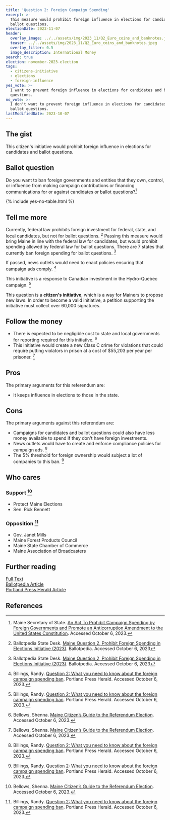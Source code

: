 ```yaml
---
title: 'Question 2: Foreign Campaign Spending'
excerpt: >-
  This measure would prohibit foreign influence in elections for candidates and
  ballot questions.
electionDate: 2023-11-07
header:
  overlay_image: ../../assets/img/2023_11/Q2_Euro_coins_and_banknotes.jpeg
  teaser: ../../assets/img/2023_11/Q2_Euro_coins_and_banknotes.jpeg
  overlay_filter: 0.5
  image_description: International Money
search: true
election: november-2023-election
tags:
  - citizens-initiative
  - elections
  - foreign-influence
yes_vote: >-
  I want to prevent foreign influence in elections for candidates and ballot
  questions.
no_vote: >-
  I don't want to prevent foreign influence in elections for candidates and
  ballot questions.
lastModifiedDate: 2023-10-07
---
```


## The gist

This citizen's initiative would prohibit foreign influence in elections for candidates and ballot questions.

## Ballot question

Do you want to ban foreign governments and entities that they own, control, or influence from making campaign contributions or financing communications for or against candidates or ballot questions?[^1]

{% include yes-no-table.html %}

## Tell me more

Currently, federal law prohibits foreign investment for federal, state, and local candidates, but not for ballot questions. [^3] Passing this measure would bring Maine in line with the federal law for candidates, but would prohibit spending allowed by federal law for ballot questions. There are 7 states that currently ban foreign spending for ballot questions. [^3]

If passed, news outlets would need to enact policies ensuring that campaign ads comply. [^4]

This initiative is a response to Canadian investment in the Hydro-Quebec campaign. [^4]

This question is a **citizen's initiative**, which is a way for Mainers to propose new laws. In order to become a valid initiative, a petition supporting the initiative must collect over 60,000 signatures.

## Follow the money

- There is expected to be negligible cost to state and local governments for reporting required for this initiative. [^2]
- This initiative would create a new Class C crime for violations that could require putting violators in prison at a cost of $55,203 per year per prisoner. [^2]

## Pros

The primary arguments for this referendum are:

- It keeps influence in elections to those in the state.

## Cons

The primary arguments against this referendum are:

- Campaigns for candidates and ballot questions could also have less money available to spend if they don't have foreign investments.
- News outlets would have to create and enforce compliance policies for campaign ads. [^4]
- The 5% threshold for foreign ownership would subject a lot of companies to this ban. [^4]

## Who cares

### Support [^2]

- Protect Maine Elections
- Sen. Rick Bennett

### Opposition [^4]

- Gov. Janet Mills
- Maine Forest Products Council
- Maine State Chamber of Commerce
- Maine Association of Broadcasters

## Further reading

[Full Text](https://www.maine.gov/sos/cec/elec/citizens/Prohibit%20Campaign%20Spending%20by%20Foreign.pdf)<br>
[Ballotpedia Article](<https://ballotpedia.org/Maine_Question_2,_Prohibit_Foreign_Spending_in_Elections_Initiative_(2023)>)<br>
[Portland Press Herald Article](https://www.pressherald.com/2023/10/03/question-2-what-you-need-to-know-about-the-foreign-campaign-spending-ban/)

## References

[^1]: Maine Secretary of State. [An Act To Prohibit Campaign Spending by Foreign Governments and Promote an Anticorruption Amendment to the United States Constitution](https://www.maine.gov/sos/cec/elec/citizens/Prohibit%20Campaign%20Spending%20by%20Foreign.pdf). Accessed October 6, 2023.

[^2]: Bellows, Shenna. [Maine Citizen’s Guide to the Referendum Election](https://www.maine.gov/sos/cec/elec/upcoming/pdf/citizensguide23.pdf). Accessed October 6, 2023.

[^3]: Ballotpedia State Desk. [Maine Question 2, Prohibit Foreign Spending in Elections Initiative (2023)](<https://ballotpedia.org/Maine_Question_2,_Prohibit_Foreign_Spending_in_Elections_Initiative_(2023)>). Ballotpedia. Accessed October 6, 2023

[^4]: Billings, Randy. [Question 2: What you need to know about the foreign campaign spending ban](https://www.pressherald.com/2023/10/03/question-2-what-you-need-to-know-about-the-foreign-campaign-spending-ban/). Portland Press Herald. Accessed October 6, 2023.
